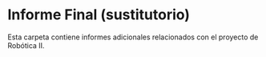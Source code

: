 # Informe Final (sustitutorio)

Esta carpeta contiene informes adicionales relacionados con el proyecto de Robótica II.
